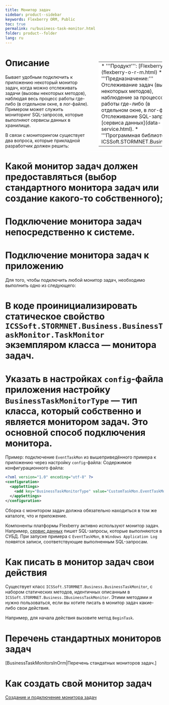 ```yaml
---
title: Монитор задач
sidebar: product--sidebar
keywords: Flexberry ORM, Public
toc: true
permalink: ru/business-task-monitor.html
folder: product--folder
lang: ru
---
```


<div style="margin:5px; padding-left:28px; float:right; width:40%; outline:1px solid white;">
<br>
<table border="0" width="100%" bgcolor="#6495ED">
<tbody><tr><td bgcolor="#FFFFFF">
* '''Продукт''': [Flexberry ORM](flexberry-o-r-m.html)
* '''Предназначение:''' Отслеживание задач (вызовов некоторых методов), наблюдение за процессом работы где-либо (в отдельном окне, в лог-файле). Отслеживание SQL-запросов [сервиса данных](data-service.html).
* '''Программная библиотека:''' ICSSoft.STORMNET.Business.dll
</td>
</tr></tbody></table></a>
</div>

# Описание
Бывает удобным подключить к приложению некоторый монитор задач, когда можно отслеживать задачи (вызовы некоторых методов), наблюдая весь процесс работы где-либо (в отдельном окне, в лог-файле). Примером может служить мониторинг SQL-запросов, которые выполняют сервисы данных в хранилище.


В связи с мониторингом существует два вопроса, которые прикладной разработчик должен решить:

# Какой монитор задач должен предоставляться (выбор стандартного монитора задач или создание какого-то собственного);
# Подключение монитора задач непосредственно к системе.

# Подключение монитора задач к приложению
Для того, чтобы подключить любой монитор задач, необходимо выполнить одно из следующего:
# В коде проинициализировать статическое свойство `ICSSoft.STORMNET.Business.BusinessTaskMonitor.TaskMonitor` экземпляром класса — монитора задач.
# Указать в настройках `config`-файла приложения настройку `BusinessTaskMonitorType` — тип класса, который собственно и является монитором задач. Это основной способ подключения монитора.

Пример: подключение `EventTaskMon` из вышеприведённого примера к приложению через настройку `config`-файла:
Содержимое конфигурационного файла:
```xml
<?xml version="1.0" encoding="utf-8" ?>
<configuration>
  <appSettings>
    <add key="BusinessTaskMonitorType" value="CustomTaskMon.EventTaskMon, CustomTaskMon, Version=1.0.0.1, Culture=neutral, PublicKeyToken=null"/>
  </appSettings>
</configuration>
```

<msg type='Important' head='Внимание!'>Сборка с монитором задач должна обязательно находиться в том же каталоге, что и приложение.</msg>

Компоненты платформы Flexberry активно используют монитор задач. Например, [сервис данных](data-service.html) пишет SQL-запросы, которые выполняются в СУБД. При запуске примера с `EventTaskMon`, в `Windows Application Log` появятся записи, соответствующие выполненным SQL-запросам.

# Как писать в монитор задач свои действия
Существует класс `ICSSoft.STORMNET.Business.BusinessTaskMonitor`, с набором статических методов, идентичных описанным в `ICSSoft.STORMNET.Business.IBusinessTaskMonitor`. Этими методами и нужно пользоваться, если вы хотите писать в монитор задач какие-либо свои действия.


Например, для начала действия вызовите метод `BeginTask`.

# Перечень стандартных мониторов задач
[BusinessTaskMonitorsInOrm|Перечень стандатных мониторов задач.]

# Как создать свой монитор задач
[Создание и подключение монитора задач](creating-and-connection--business-task-monitor.html)
